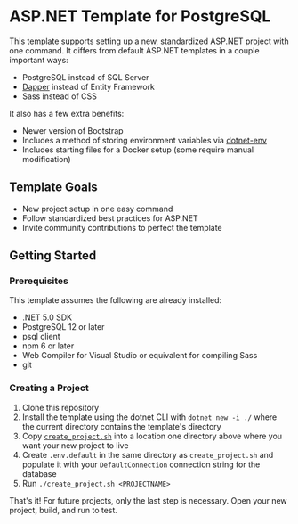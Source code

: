 # ASP.NET Template for PostgreSQL

This template supports setting up a new, standardized ASP.NET project with one command. It differs from default ASP.NET templates in a couple important ways:

* PostgreSQL instead of SQL Server
* [Dapper](https://github.com/StackExchange/Dapper) instead of Entity Framework
* Sass instead of CSS

It also has a few extra benefits:

* Newer version of Bootstrap
* Includes a method of storing environment variables via [dotnet-env](https://github.com/tonerdo/dotnet-env)
* Includes starting files for a Docker setup (some require manual modification)

## Template Goals

* New project setup in one easy command
* Follow standardized best practices for ASP.NET
* Invite community contributions to perfect the template

## Getting Started

### Prerequisites

This template assumes the following are already installed:

* .NET 5.0 SDK
* PostgreSQL 12 or later
* psql client
* npm 6 or later
* Web Compiler for Visual Studio or equivalent for compiling Sass
* git

### Creating a Project

1. Clone this repository
1. Install the template using the dotnet CLI with `dotnet new -i ./` where the current directory contains the template's directory
1. Copy [`create_project.sh`](https://github.com/PlanetLotus/templates/blob/main/create_project.sh) into a location one directory above where you want your new project to live
1. Create `.env.default` in the same directory as `create_project.sh` and populate it with your `DefaultConnection` connection string for the database
1. Run `./create_project.sh <PROJECTNAME>`

That's it! For future projects, only the last step is necessary. Open your new project, build, and run to test.
